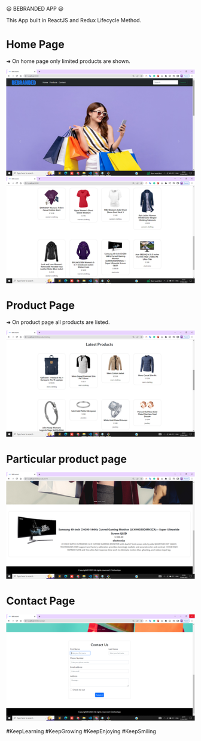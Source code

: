 😃‍‍ BEBRANDED APP 😃‍

This App built in ReactJS and Redux Lifecycle Method.

<h1>Home Page</h1>

<p>&#x279C; On home page only limited products are shown.</p>

<img src="screenshots/page1.png">

<img src="screenshots/page2.png">

<h1>Product Page</h1>

<p>&#x279C; On product page all products are listed.</p>

<img src="screenshots/page3.png">
<h1>Particular product page</h1>
<img src="screenshots/page4.png">
<h1>Contact Page</h1>
<img src="screenshots/page5.png">
<br><br>
#KeepLearning #KeepGrowing #KeepEnjoying #KeepSmiling